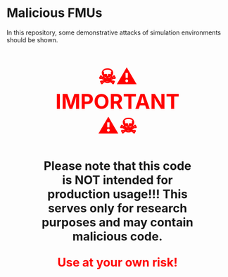 # Malicious FMUs

In this repository, some demonstrative attacks of simulation environments should be shown.

<div style="width: 70%; margin: 0 auto; font-size: 20pt; font-weight: bold; text-align: center;">
<p style="color: red; text-align: center; font-size: 35pt;">☠⚠️ IMPORTANT ⚠️☠</p>
Please note that this code is NOT intended for production usage!!!
 This serves only for research purposes and may contain malicious code.
<p style="color: red; text-align: center">Use at your own risk!</p>
</div>

